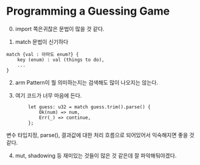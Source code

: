 # Programming a Guessing Game

0. import 쪽은귀찮은 문법이 많을 것 같다.

1. match 문법이 신기하다

```
match {val : 아마도 enum?} {
    key (enum) : val (things to do),
    ...
}
```
2. arm Pattern이 뭘 의미하는지는 검색해도 많이 나오지는 않는다.

3. 여기 코드가 너무 마음에 든다.
```
        let guess: u32 = match guess.trim().parse() {
            Ok(num) => num,
            Err(_) => continue,
        };
```
변수 타입지정, parse(), 결과값에 대한 처리 흐름으로 되어있어서 익숙해지면 좋을 것 같다.

4. mut, shadowing 등 재미있는 것들이 많은 것 같은데 잘 파악해둬야겠다.
